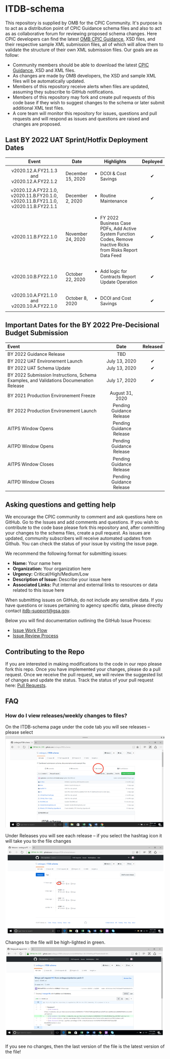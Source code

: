 # ITDB-schema
This repository is supplied by OMB for the CPIC Community. It's purpose is to act as a distribution point of CPIC Guidance schema files and also to act as as collaborative forum for reviewing proposed schema changes. Here CPIC developers can find the latest [OMB CPIC Guidance](https://www.whitehouse.gov/wp-content/uploads/2019/07/FY-2021-IT-Budget-Guidance.pdf), XSD files, and their respective sample XML submission files, all of which will allow them to validate the structure of their own XML submission files. Our goals are as follow:
 
 * Community members should be able to download the latest [CPIC Guidance](https://www.whitehouse.gov/wp-content/uploads/2019/07/FY-2021-IT-Budget-Guidance.pdf), XSD and XML files.
 * As changes are made by OMB developers, the XSD and sample XML files will be automatically updated.
 * Members of this repository receive alerts when files are updated, assuming they subscribe to GitHub notifications.
 * Members of this repository may fork and create pull requests of this code base if they wish to suggest changes to the schema or later submit additional XML test files.
 * A core team will monitor this repository for issues, questions and pull requests and will respond as issues and questions are raised and changes are proposed.


## Last BY 2022 UAT Sprint/Hotfix Deployment Dates

|  Event  |  Date |  Highlights | Deployed |
|:-------------:|---|--------|:---:|
|  v2020.12.A.FY21.1.3 and v2020.12.A.FY22.1.2              | December 15, 2020 | <ul><li>DCOI & Cost Savings</li></ul> | &#x2714;|
|  v2020.12.A.FY22.1.0, v2020.11.B.FY20.1.0, v2020.11.B.FY21.1.0, v2020.11.B.FY22.1.1                | December 2, 2020 | <ul><li>Routine Maintenance</li></ul> | &#x2714;|
|  v2020.11.B.FY22.1.0               | November 24, 2020 | <ul><li>FY 2022 Business Case PDFs, Add Active System Function Codes, Remove Inactive Ricks from Risks Report Data Feed</li></ul> | &#x2714;|
| v2020.10.B.FY22.1.0                | October 22, 2020 | <ul><li>Add logic for Contracts Report Update Operation</li></ul> | &#x2714;|
|  v2020.10.A.FY21.1.0 and v2020.10.A.FY22.1.0               | October 8, 2020 | <ul><li>DCOI and Cost Savings</li></ul> | &#x2714;|


## Important Dates for the BY 2022 Pre-Decisional Budget Submission 

|  Event  |  Date | Released |
|:-------------|:-------------:|:---:|
|  BY 2022 Guidance Release |  TBD | |
|  BY 2022 UAT Environement Launch | July 13, 2020 | &#x2714;|
|  BY 2022 UAT Schema Update | July 13, 2020 | &#x2714;|
|  BY 2022 Submission Instructions, Schema Examples, and Validations Documenation Release | July 17, 2020 | &#x2714;|
|  BY 2021 Production Environement Freeze |  August 31, 2020 | |
|  BY 2022 Production Environement Launch |  Pending Guidance Release | |
|  AITPS Window Opens |  Pending Guidance Release | |
|  AITPD Window Opens |  Pending Guidance Release | |
|  AITPS Window Closes |  Pending Guidance Release | |
|  AITPD Window Closes  |  Pending Guidance Release | |
  
## Asking questions and getting help

We encourage the CPIC community to comment and ask questions here on GitHub. 
Go to the Issues  and add comments and questions. If you wish to contribute to the code base please fork this repository and, after committing your changes to the schema files, create a pull request. As issues are updated, community subscribers will receive automated updates from Github. You can check the status of your issue by visiting the issue page.

We recommend the following format for submitting issues:

  * **Name:** Your name here
  * **Organization:** Your organization here
  * **Urgency:** Critical/High/Medium/Low
  * **Description of Issue:** Describe your issue here
  * **Associated Links:** Put internal and external links to resources or data related to this issue here

When submitting issues on GitHub, do not include any sensitive data. If you have questions or issues pertaining to agency specific data, please directly contact [itdb-support@gsa.gov](mailto:itdb-support@gsa.gov). 

Below you will find documentation outlining the GitHub Issue Process:
  * [Issue Work Flow](https://github.com/ombegov/ITDB-schema/blob/master/GitHubFlowChart2.jpg)
  * [Issue Review Process](https://github.com/ombegov/ITDB-schema/blob/master/GitHub_Flow-v2.jpg)


## Contributing to the Repo

If you are interested in making modifications to the code in our repo please fork this repo. Once you have implemented your changes, please do a pull request. Once we receive the pull request, we will review the suggested list of changes and update the status. Track the status of your pull request here: [Pull Requests](https://github.com/ombegov/ITDB-schema/pulls).



## FAQ
### How do I view releases/weekly changes to files?

On the ITDB-schema page under the code tab you will see releases – please select
![screenshot a](/docs/help/Capture1.PNG?raw=true "On the ITDB-schema page under the code tab you will see releases – please select")


Under Releases you will see each release – if you select the hashtag icon it will take you to the file changes
![screenshot a](/docs/help/Capture2.PNG?raw=true "Under Releases you will see each release – if you select the hashtag icon it will take you to the file changes")

Changes to the file will be high-lighted in green. 
![screenshot a](/docs/help/Capture3.PNG?raw=true "Changes to the file will be high-lighted in green ")

If you see no changes, then the last version of the file is the latest version of the file!

<br>
 




